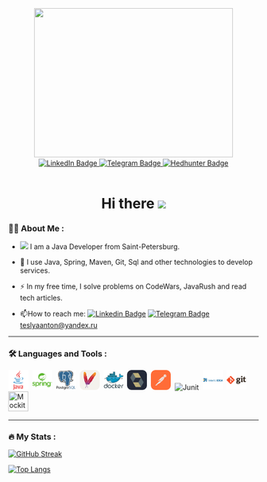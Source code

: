 
<div id="header" align="center">
  <img src="https://media.giphy.com/media/qgQUggAC3Pfv687qPC/giphy.gif" width="400" height="300"/>
</div>
<div id="badges" align="center">
  <a href="https://www.linkedin.com/in/anton-teslia-b291bb26a">
    <img src="https://img.shields.io/badge/LinkedIn-blue?style=for-the-badge&logo=linkedin&logoColor=white" alt="LinkedIn Badge"/>
  </a>
  <a href="https://t.me/Toniktes">
    <img src="https://img.shields.io/badge/Telegram-blue?style=for-the-badge&logo=telegram&logoColor=white" alt="Telegram Badge"/>
  </a>
  <a href="https://spb.hh.ru/resume/f1307d07ff0bd9b1bd0039ed1f674531565647">
    <img src="https://img.shields.io/badge/Hedhunter-red?style=for-the-badge&logo=hh&logoColor=white" alt="Hedhunter Badge"/>
  </a>
</div>
<div id="badges" align="center">
<img src="https://komarev.com/ghpvc/?username=Toniktes&style=flat-square&color=green" alt=""/>
</div>

<h1 align="center">
  Hi there
  <img src="https://media.giphy.com/media/hvRJCLFzcasrR4ia7z/giphy.gif" width="30px"/>
</h1>

### :man_technologist: About Me : 
- <img src="https://media.giphy.com/media/WUlplcMpOCEmTGBtBW/giphy.gif" width="30"> I am a Java Developer from Saint-Petersburg.

- :telescope: I use Java, Spring, Maven, Git, Sql and other technologies to develop services.

- :zap: In my free time, I solve problems on CodeWars, JavaRush and read tech articles.

- :mailbox:How to reach me: [![Linkedin Badge](https://img.shields.io/badge/-LinkedIn-blue?style=flat&logo=Linkedin&logoColor=white)](https://www.linkedin.com/in/anton-teslia-b291bb26a) [![Telegram Badge](https://img.shields.io/badge/-Telegram-blue?style=flat&logo=Telegram&logoColor=white)](https://t.me/Toniktes) teslyaanton@yandex.ru


---

### :hammer_and_wrench: Languages and Tools :
<div>
  <img src="https://github.com/devicons/devicon/blob/master/icons/java/java-original-wordmark.svg" title="Java" alt="Java" width="40" height="40"/>&nbsp;
  <img src="https://github.com/devicons/devicon/blob/master/icons/spring/spring-original-wordmark.svg" title="Spring" alt="Spring" width="40" height="40"/>&nbsp;
  <img src="https://github.com/devicons/devicon/blob/master/icons/postgresql/postgresql-original-wordmark.svg" title="Postgresql" alt="Postgresql" width="40" height="40"/>&nbsp;
  <img src="https://github.com/tandpfun/skill-icons/blob/main/icons/Maven-Light.svg" title="Maven" alt="Maven" width="40" height="40"/>&nbsp;
  <img src="https://github.com/devicons/devicon/blob/master/icons/docker/docker-original-wordmark.svg" title="Docker" alt="Docker" width="40" height="40"/>&nbsp;
  <img src="https://github.com/tandpfun/skill-icons/blob/main/icons/Hibernate-Dark.svg" title="Hibernate" alt="Hibernate" width="40" height="40"/>&nbsp;
  <img src="https://github.com/tandpfun/skill-icons/blob/main/icons/Postman.svg" title="Postman" alt="Postman" width="40" height="40"/>&nbsp;
  <img src="https://github.com/junit-team/junit4/blob/main/src/site/resources/images/junit-logo.png" title="Junit" alt="Junit" width="50" height="40"/>&nbsp;
  <img src="https://github.com/devicons/devicon/blob/master/icons/intellij/intellij-original-wordmark.svg" title="Intellij" alt="Intellij" width="40" height="40"/>&nbsp;
  <img src="https://github.com/devicons/devicon/blob/master/icons/git/git-original-wordmark.svg" title="Git" **alt="Git" width="40" height="40"/>
  <img src="https://myslide.ru/documents_3/3cc0aeecedd0fd8a1df431d06709d288/img39.jpg" title="Mockito" **alt="Mockito" width="40" height="40"/>
</div>

---

### :fire: My Stats :
[![GitHub Streak](http://github-readme-streak-stats.herokuapp.com?user=Toniktes&theme=dark&background=000000)](https://git.io/streak-stats)

[![Top Langs](https://github-readme-stats.vercel.app/api/top-langs/?username=Toniktes&layout=compact&theme=vision-friendly-dark)](https://github.com/anuraghazra/github-readme-stats)
<!--
**Toniktes/Toniktes** is a ✨ _special_ ✨ repository because its `README.md` (this file) appears on your GitHub profile.

Here are some ideas to get you started:

- 🔭 I’m currently working on ...
- 🌱 I’m currently learning ...
- 👯 I’m looking to collaborate on ...
- 🤔 I’m looking for help with ...
- 💬 Ask me about ...
- 📫 How to reach me: ...
- 😄 Pronouns: ...
- ⚡ Fun fact: ...
-->
